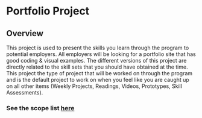# Portfolio Project
## Overview
This project is used to present the skills you learn through the program to potential employers. All employers will be looking for a portfolio site that has good coding & visual examples. The different versions of this project are directly related to the skill sets that you should have obtained at the time. This project the type of project that will be worked on through the program and is the default project to work on when you feel like you are caught up on all other items (Weekly Projects, Readings, Videos, Prototypes, Skill Assessments).

### See the scope list <a href="">here</a>
